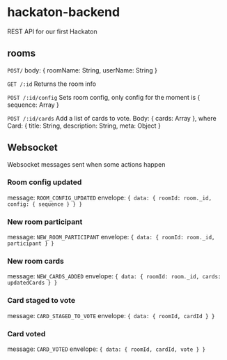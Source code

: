# hackaton-backend

REST API for our first Hackaton

## rooms

`POST/`
body: { roomName: String, userName: String }

`GET /:id`
Returns the room info

`POST /:id/config`
Sets room config, only config for the moment is { sequence: Array<String> }

`POST /:id/cards`
Add a list of cards to vote. Body: { cards: Array<Card> }, where Card: { title: String, description: String, meta: Object }

## Websocket
Websocket messages sent when some actions happen

### Room config updated
message: `ROOM_CONFIG_UPDATED`
envelope: `{ data: { roomId: room._id, config: { sequence } } }`

### New room participant
message: `NEW_ROOM_PARTICIPANT`
envelope: `{ data: { roomId: room._id, participant } }`

### New room cards
message: `NEW_CARDS_ADDED`
envelope: `{ data: { roomId: room._id, cards: updatedCards } }`

### Card staged to vote
message: `CARD_STAGED_TO_VOTE`
envelope: `{ data: { roomId, cardId } }`

### Card voted
message: `CARD_VOTED`
envelope: `{ data: { roomId, cardId, vote } }`

